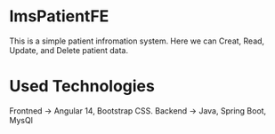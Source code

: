 # ImsPatientFE

This is a simple patient infromation system. Here we can Creat, Read, Update, and Delete patient data.

# Used Technologies
Frontned
-> Angular 14, Bootstrap CSS.
Backend
-> Java, Spring Boot, MysQl
